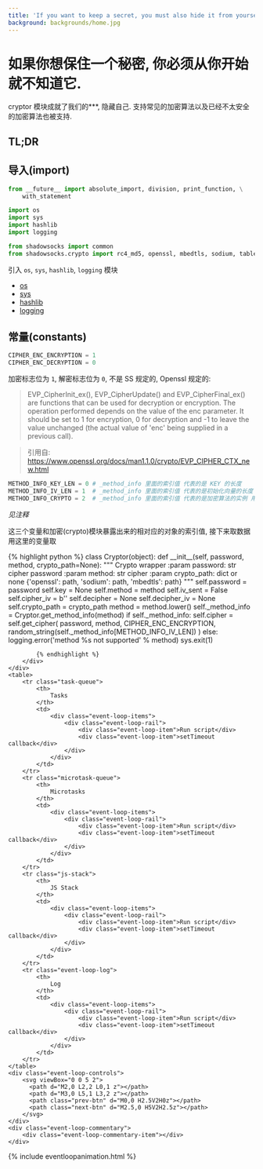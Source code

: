 ```yaml
---
title: 'If you want to keep a secret, you must also hide it from yourself. 👽'
background: backgrounds/home.jpg
---
```


如果你想保住一个秘密, 你必须从你开始就不知道它.
========================================

cryptor 模块成就了我们的\*\*\*, 隐藏自己. 支持常见的加密算法以及已经不太安全的加密算法也被支持.

TL;DR
------

<!-- add TL;DR -->

导入(import)
----

```python
from __future__ import absolute_import, division, print_function, \
    with_statement

import os
import sys
import hashlib
import logging

from shadowsocks import common
from shadowsocks.crypto import rc4_md5, openssl, mbedtls, sodium, table
```

引入 `os`, `sys`, `hashlib`, `logging` 模块

* [os][os-module]
* [sys][sys-module]
* [hashlib][hashlib-module]
* [logging][logging-module]

常量(constants)
--------------

```python
CIPHER_ENC_ENCRYPTION = 1
CIPHER_ENC_DECRYPTION = 0
```

加密标志位为 `1`, 解密标志位为 `0`, 不是 SS 规定的, Openssl 规定的:

>EVP\_CipherInit\_ex(), EVP\_CipherUpdate() and EVP\_CipherFinal\_ex() are functions that can be used for decryption or encryption. The operation performed depends on the value of the enc parameter. It should be set to 1 for encryption, 0 for decryption and -1 to leave the value unchanged (the actual value of 'enc' being supplied in a previous call).

>引用自: <https://www.openssl.org/docs/man1.1.0/crypto/EVP_CIPHER_CTX_new.html>

```python
METHOD_INFO_KEY_LEN = 0 # _method_info 里面的索引值 代表的是 KEY 的长度
METHOD_INFO_IV_LEN = 1  # _method_info 里面的索引值 代表的是初始化向量的长度
METHOD_INFO_CRYPTO = 2  # _method_info 里面的索引值 代表的是加密算法的实例 用来加密
```

*见注释*

这三个变量和加密(crypto)模块暴露出来的相对应的对象的索引值, 接下来取数据用这里的变量取

<!-- TODO: -->

<div class="program-flow-walkthrough" data-panel-title="程序流控制面板" id="test">
    <div class="program-flow-walkthrough-codesource">
        <div class="line-highlight"></div>
        <div class="codehilite">
            {% highlight python %}
class Cryptor(object):
    def __init__(self, password, method, crypto_path=None):
        """
        Crypto wrapper
        :param password: str cipher password
        :param method: str cipher
        :param crypto_path: dict or none
            {'openssl': path, 'sodium': path, 'mbedtls': path}
        """
        self.password = password
        self.key = None
        self.method = method
        self.iv_sent = False
        self.cipher_iv = b''
        self.decipher = None
        self.decipher_iv = None
        self.crypto_path = crypto_path
        method = method.lower()
        self._method_info = Cryptor.get_method_info(method)
        if self._method_info:
            self.cipher = self.get_cipher(
                password, method, CIPHER_ENC_ENCRYPTION,
                random_string(self._method_info[METHOD_INFO_IV_LEN])
            )
        else:
            logging.error('method %s not supported' % method)
            sys.exit(1)

            {% endhighlight %}
        </div>
    </div>
    <table>
        <tr class="task-queue">
            <th>
                Tasks
            </th>
            <td>
                <div class="event-loop-items">
                    <div class="event-loop-rail">
                        <div class="event-loop-item">Run script</div>
                        <div class="event-loop-item">setTimeout callback</div>
                    </div>
                </div>
            </td>
        </tr>
        <tr class="microtask-queue">
            <th>
                Microtasks
            </th>
            <td>
                <div class="event-loop-items">
                    <div class="event-loop-rail">
                        <div class="event-loop-item">Run script</div>
                        <div class="event-loop-item">setTimeout callback</div>
                    </div>
                </div>
            </td>
        </tr>
        <tr class="js-stack">
            <th>
                JS Stack
            </th>
            <td>
                <div class="event-loop-items">
                    <div class="event-loop-rail">
                        <div class="event-loop-item">Run script</div>
                        <div class="event-loop-item">setTimeout callback</div>
                    </div>
                </div>
            </td>
        </tr>
        <tr class="event-loop-log">
            <th>
                Log
            </th>
            <td>
                <div class="event-loop-items">
                    <div class="event-loop-rail">
                        <div class="event-loop-item">Run script</div>
                        <div class="event-loop-item">setTimeout callback</div>
                    </div>
                </div>
            </td>
        </tr>
    </table>
    <div class="event-loop-controls">
        <svg viewBox="0 0 5 2">
          <path d="M2,0 L2,2 L0,1 z"></path>
          <path d="M3,0 L5,1 L3,2 z"></path>
          <path class="prev-btn" d="M0,0 H2.5V2H0z"></path>
          <path class="next-btn" d="M2.5,0 H5V2H2.5z"></path>
        </svg>
    </div>
    <div class="event-loop-commentary">
        <div class="event-loop-commentary-item"></div>
    </div>
</div>

{% include eventloopanimation.html %}
<script>
/* 可以调用 babel 插件进行 ES6 => ES5 转换 */
;(function () {
    const test = document.getElementById('test')
    const testEventLoop = new EventLoopAnimation(test)
    testEventLoop
        .state().moveToLine(3).showCodeBar()
        .state().moveToLine(4)
        .state().moveToLine(5)
        .state().moveToLine(6)
        .state().moveToLine(7)
        .state().moveToLine(8)
})()
</script>

[os-module]: <https://docs.python.org/2.7/library/os.html>
[sys-module]: <https://docs.python.org/2.7/library/sys.html>
[hashlib-module]: <https://docs.python.org/2.7/library/hashlib.html>
[logging-module]: <https://docs.python.org/2.7/library/logging.html>
